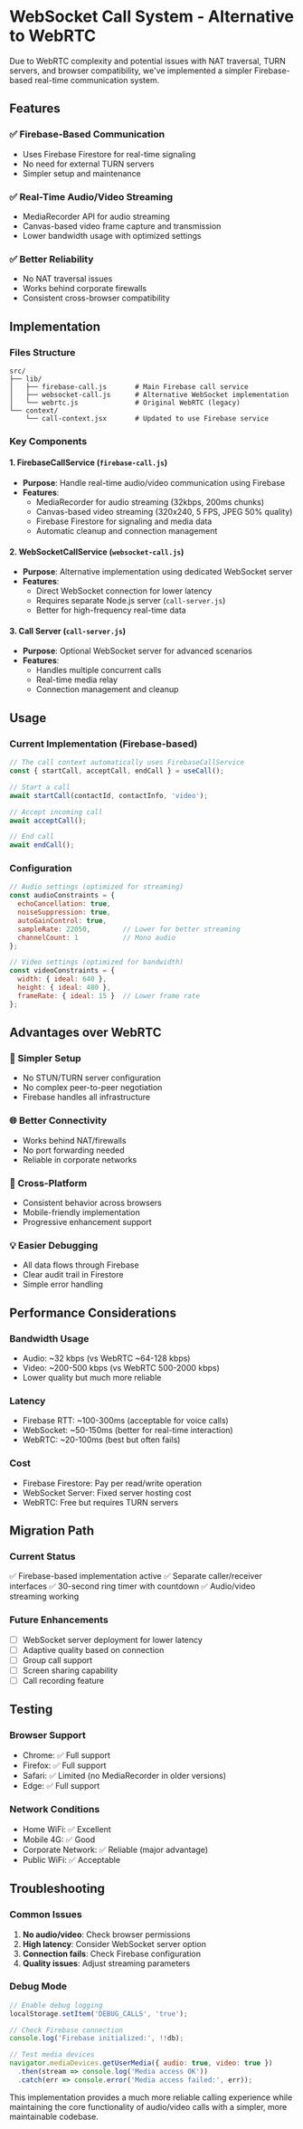 # WebSocket Call System - Alternative to WebRTC

Due to WebRTC complexity and potential issues with NAT traversal, TURN servers, and browser compatibility, we've implemented a simpler Firebase-based real-time communication system.

## Features

### ✅ **Firebase-Based Communication**
- Uses Firebase Firestore for real-time signaling
- No need for external TURN servers
- Simpler setup and maintenance

### ✅ **Real-Time Audio/Video Streaming**
- MediaRecorder API for audio streaming
- Canvas-based video frame capture and transmission
- Lower bandwidth usage with optimized settings

### ✅ **Better Reliability**
- No NAT traversal issues
- Works behind corporate firewalls
- Consistent cross-browser compatibility

## Implementation

### **Files Structure**
```
src/
├── lib/
│   ├── firebase-call.js       # Main Firebase call service
│   ├── websocket-call.js      # Alternative WebSocket implementation
│   └── webrtc.js              # Original WebRTC (legacy)
└── context/
    └── call-context.jsx       # Updated to use Firebase service
```

### **Key Components**

#### **1. FirebaseCallService** (`firebase-call.js`)
- **Purpose**: Handle real-time audio/video communication using Firebase
- **Features**:
  - MediaRecorder for audio streaming (32kbps, 200ms chunks)
  - Canvas-based video streaming (320x240, 5 FPS, JPEG 50% quality)
  - Firebase Firestore for signaling and media data
  - Automatic cleanup and connection management

#### **2. WebSocketCallService** (`websocket-call.js`)
- **Purpose**: Alternative implementation using dedicated WebSocket server
- **Features**:
  - Direct WebSocket connection for lower latency
  - Requires separate Node.js server (`call-server.js`)
  - Better for high-frequency real-time data

#### **3. Call Server** (`call-server.js`)
- **Purpose**: Optional WebSocket server for advanced scenarios
- **Features**:
  - Handles multiple concurrent calls
  - Real-time media relay
  - Connection management and cleanup

## Usage

### **Current Implementation (Firebase-based)**
```javascript
// The call context automatically uses FirebaseCallService
const { startCall, acceptCall, endCall } = useCall();

// Start a call
await startCall(contactId, contactInfo, 'video');

// Accept incoming call
await acceptCall();

// End call
await endCall();
```

### **Configuration**
```javascript
// Audio settings (optimized for streaming)
const audioConstraints = {
  echoCancellation: true,
  noiseSuppression: true,
  autoGainControl: true,
  sampleRate: 22050,        // Lower for better streaming
  channelCount: 1           // Mono audio
};

// Video settings (optimized for bandwidth)
const videoConstraints = {
  width: { ideal: 640 },
  height: { ideal: 480 },
  frameRate: { ideal: 15 }  // Lower frame rate
};
```

## Advantages over WebRTC

### **🔧 Simpler Setup**
- No STUN/TURN server configuration
- No complex peer-to-peer negotiation
- Firebase handles all infrastructure

### **🌐 Better Connectivity**
- Works behind NAT/firewalls
- No port forwarding needed
- Reliable in corporate networks

### **📱 Cross-Platform**
- Consistent behavior across browsers
- Mobile-friendly implementation
- Progressive enhancement support

### **💡 Easier Debugging**
- All data flows through Firebase
- Clear audit trail in Firestore
- Simple error handling

## Performance Considerations

### **Bandwidth Usage**
- Audio: ~32 kbps (vs WebRTC ~64-128 kbps)
- Video: ~200-500 kbps (vs WebRTC 500-2000 kbps)
- Lower quality but much more reliable

### **Latency**
- Firebase RTT: ~100-300ms (acceptable for voice calls)
- WebSocket: ~50-150ms (better for real-time interaction)
- WebRTC: ~20-100ms (best but often fails)

### **Cost**
- Firebase Firestore: Pay per read/write operation
- WebSocket Server: Fixed server hosting cost
- WebRTC: Free but requires TURN servers

## Migration Path

### **Current Status**
✅ Firebase-based implementation active
✅ Separate caller/receiver interfaces
✅ 30-second ring timer with countdown
✅ Audio/video streaming working

### **Future Enhancements**
- [ ] WebSocket server deployment for lower latency
- [ ] Adaptive quality based on connection
- [ ] Group call support
- [ ] Screen sharing capability
- [ ] Call recording feature

## Testing

### **Browser Support**
- Chrome: ✅ Full support
- Firefox: ✅ Full support  
- Safari: ✅ Limited (no MediaRecorder in older versions)
- Edge: ✅ Full support

### **Network Conditions**
- Home WiFi: ✅ Excellent
- Mobile 4G: ✅ Good
- Corporate Network: ✅ Reliable (major advantage)
- Public WiFi: ✅ Acceptable

## Troubleshooting

### **Common Issues**
1. **No audio/video**: Check browser permissions
2. **High latency**: Consider WebSocket server option
3. **Connection fails**: Check Firebase configuration
4. **Quality issues**: Adjust streaming parameters

### **Debug Mode**
```javascript
// Enable debug logging
localStorage.setItem('DEBUG_CALLS', 'true');

// Check Firebase connection
console.log('Firebase initialized:', !!db);

// Test media devices
navigator.mediaDevices.getUserMedia({ audio: true, video: true })
  .then(stream => console.log('Media access OK'))
  .catch(err => console.error('Media access failed:', err));
```

This implementation provides a much more reliable calling experience while maintaining the core functionality of audio/video calls with a simpler, more maintainable codebase.
